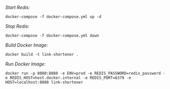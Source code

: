 _Start Redis:_

`docker-compose -f docker-compose.yml up -d`

_Stop Redis:_

`docker-compose -f docker-compose.yml down`

_Build Docker Image:_

`docker build -t link-shortener .`

_Run Docker Image:_

`docker run -p 8080:8080 -e ENV=prod -e REDIS_PASSWORD=redis_password -e REDIS_HOST=host.docker.internal -e REDIS_PORT=6379 -e HOST=localhost:8080 link-shortener`
